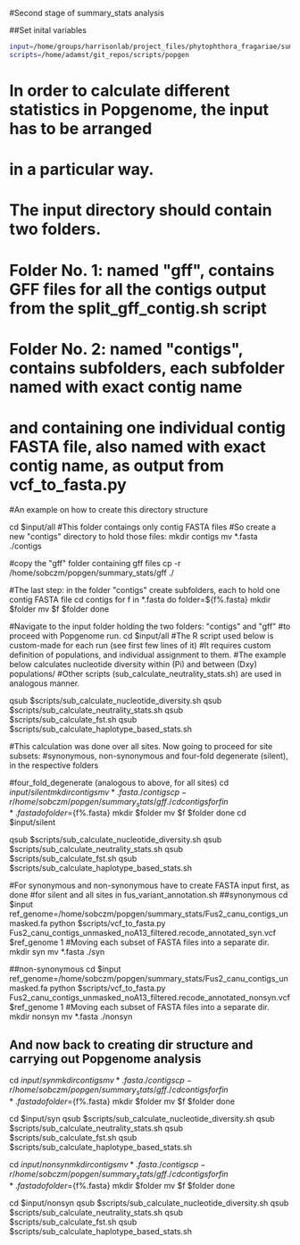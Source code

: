 #Second stage of summary_stats analysis

##Set inital variables

```bash
input=/home/groups/harrisonlab/project_files/phytophthora_fragariae/summary_stats
scripts=/home/adamst/git_repos/scripts/popgen
```

# In order to calculate different statistics in Popgenome, the input has to be arranged
# in a particular way.
# The input directory should contain two folders.
# Folder No. 1: named "gff", contains GFF files for all the contigs output from the split_gff_contig.sh script
# Folder No. 2: named "contigs", contains subfolders, each subfolder named with exact contig name
# and containing one individual contig FASTA file, also named with exact contig name, as output from vcf_to_fasta.py

#An example on how to create this directory structure

cd $input/all
#This folder contaings only contig FASTA files
#So create a new "contigs" directory to hold those files:
mkdir contigs
mv *.fasta ./contigs

#copy the "gff" folder containing gff files
cp -r /home/sobczm/popgen/summary_stats/gff ./

#The last step: in the folder "contigs" create subfolders, each to hold one contig FASTA file
cd contigs
for f in *.fasta
do
folder=${f%.fasta}
mkdir $folder
mv $f $folder
done

#Navigate to the input folder holding the two folders: "contigs" and "gff"
#to proceed with Popgenome run.
cd $input/all
#The R script used below is custom-made for each run (see first few lines of it)
#It requires custom definition of populations, and individual assignment to them.
#The example below calculates nucleotide diversity within (Pi) and between (Dxy) populations/
#Other scripts (sub_calculate_neutrality_stats.sh) are used in analogous manner.

qsub $scripts/sub_calculate_nucleotide_diversity.sh
qsub $scripts/sub_calculate_neutrality_stats.sh
qsub $scripts/sub_calculate_fst.sh
qsub $scripts/sub_calculate_haplotype_based_stats.sh

#This calculation was done over all sites. Now going to proceed for site subsets:
#synonymous, non-synonymous and four-fold degenerate (silent), in the respective folders

#four_fold_degenerate (analogous to above, for all sites)
cd $input/silent
mkdir contigs
mv *.fasta ./contigs
cp -r /home/sobczm/popgen/summary_stats/gff ./
cd contigs
for f in *.fasta
do
folder=${f%.fasta}
mkdir $folder
mv $f $folder
done
cd $input/silent

qsub $scripts/sub_calculate_nucleotide_diversity.sh
qsub $scripts/sub_calculate_neutrality_stats.sh
qsub $scripts/sub_calculate_fst.sh
qsub $scripts/sub_calculate_haplotype_based_stats.sh

#For synonymous and non-synonymous have to create FASTA input first, as done
#for silent and all sites in fus_variant_annotation.sh
##synonymous
cd $input
ref_genome=/home/sobczm/popgen/summary_stats/Fus2_canu_contigs_unmasked.fa
python $scripts/vcf_to_fasta.py Fus2_canu_contigs_unmasked_noA13_filtered.recode_annotated_syn.vcf $ref_genome 1
#Moving each subset of FASTA files into a separate dir.
mkdir syn
mv *.fasta ./syn

##non-synonymous
cd $input
ref_genome=/home/sobczm/popgen/summary_stats/Fus2_canu_contigs_unmasked.fa
python $scripts/vcf_to_fasta.py Fus2_canu_contigs_unmasked_noA13_filtered.recode_annotated_nonsyn.vcf $ref_genome 1
#Moving each subset of FASTA files into a separate dir.
mkdir nonsyn
mv *.fasta ./nonsyn

## And now back to creating dir structure and carrying out Popgenome analysis
cd $input/syn
mkdir contigs
mv *.fasta ./contigs
cp -r /home/sobczm/popgen/summary_stats/gff ./
cd contigs
for f in *.fasta
do
folder=${f%.fasta}
mkdir $folder
mv $f $folder
done

cd $input/syn
qsub $scripts/sub_calculate_nucleotide_diversity.sh
qsub $scripts/sub_calculate_neutrality_stats.sh
qsub $scripts/sub_calculate_fst.sh
qsub $scripts/sub_calculate_haplotype_based_stats.sh

cd $input/nonsyn
mkdir contigs
mv *.fasta ./contigs
cp -r /home/sobczm/popgen/summary_stats/gff ./
cd contigs
for f in *.fasta
do
folder=${f%.fasta}
mkdir $folder
mv $f $folder
done

cd $input/nonsyn
qsub $scripts/sub_calculate_nucleotide_diversity.sh
qsub $scripts/sub_calculate_neutrality_stats.sh
qsub $scripts/sub_calculate_fst.sh
qsub $scripts/sub_calculate_haplotype_based_stats.sh
